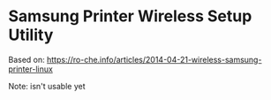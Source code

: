 # Samsung Printer Wireless Setup Utility

Based on:
https://ro-che.info/articles/2014-04-21-wireless-samsung-printer-linux

Note: isn't usable yet
